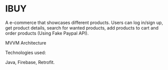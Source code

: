 # IBUY

A e-commerce that showcases different products. Users can log in/sign up, get product details, search for wanted products, add products to cart and order products (Using Fake Paypal API).

MVVM Architecture

Technologies used:

Java, Firebase, Retrofit.
